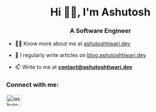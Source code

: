 <h1 align="center">Hi ✌🏽, I'm Ashutosh</h1>
<h3 align="center">A Software Engineer</h3>

- 👨‍💻 Know more about me at [ashutoshtiwari.dev](https://ashutoshtiwari.dev)

- 📝 I regularly write articles on [blog.ashutoshtiwari.dev](https://blog.ashutoshtiwari.dev)

- 📫 Write to me at **contact@ashutoshtiwari.dev**


<h3 align="left">Connect with me:</h3>
<p align="left">
<a href="https://linkedin.com/in/iashutoshtiwari" target="blank"><img align="center" src="https://raw.githubusercontent.com/rahuldkjain/github-profile-readme-generator/master/src/images/icons/Social/linked-in-alt.svg" alt="iashutoshtiwari" height="30" width="40" /></a>
</p>

